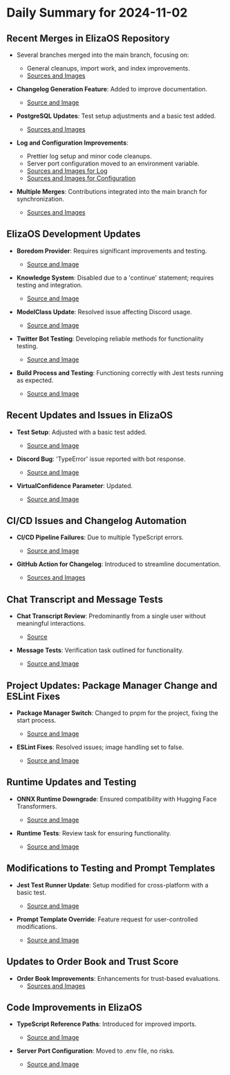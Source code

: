 # Daily Summary for 2024-11-02

## Recent Merges in ElizaOS Repository
- Several branches merged into the main branch, focusing on:
  - General cleanups, import work, and index improvements.
  - [Sources and Images](https://github.com/elizaOS/eliza/commit/262980692cd177eacc21279a1a4fd3fdbba5f7ef) 

- **Changelog Generation Feature**: Added to improve documentation.
  - [Source and Image](https://github.com/elizaOS/eliza/commit/d54813a2c63c97018aab3c4ed546a7ca1e5b43f9)

- **PostgreSQL Updates**: Test setup adjustments and a basic test added.
  - [Sources and Images](https://github.com/elizaOS/eliza/commit/bc4c482826618a7dcd2dab9b9b27b7738de69279)

- **Log and Configuration Improvements**:
  - Prettier log setup and minor code cleanups.
  - Server port configuration moved to an environment variable.
  - [Sources and Images for Log](https://github.com/elizaOS/eliza/commit/eda2b14dbab4f34d7be39d6e2916ec71172821da) 
  - [Sources and Images for Configuration](https://github.com/elizaOS/eliza/commit/40dea4f79467058665d81a0e8dd50639a6d455d5)

- **Multiple Merges**: Contributions integrated into the main branch for synchronization.
  - [Sources and Images](https://github.com/elizaOS/eliza/commit/42741dda8500203c9e803a0dee472a53d1611bac)

## ElizaOS Development Updates
- **Boredom Provider**: Requires significant improvements and testing.
  - [Source and Image](https://github.com/elizaOS/eliza/issues/165)

- **Knowledge System**: Disabled due to a 'continue' statement; requires testing and integration.
  - [Source and Image](https://github.com/elizaOS/eliza/issues/164)

- **ModelClass Update**: Resolved issue affecting Discord usage.
  - [Source and Image](https://github.com/elizaOS/eliza/pull/169)

- **Twitter Bot Testing**: Developing reliable methods for functionality testing.
  - [Source and Image](https://github.com/elizaOS/eliza/issues/171)

- **Build Process and Testing**: Functioning correctly with Jest tests running as expected.
  - [Source and Image](https://github.com/elizaOS/eliza/commit/d9aeb80105ee4d1a50197c3b68015e197e3e65f3)

## Recent Updates and Issues in ElizaOS
- **Test Setup**: Adjusted with a basic test added.
  - [Source and Image](https://github.com/elizaOS/eliza/commit/810f187784088023c597afa843210dec3bddafbe)

- **Discord Bug**: 'TypeError' issue reported with bot response.
  - [Source and Image](https://github.com/elizaOS/eliza/issues/168)

- **VirtualConfidence Parameter**: Updated.
  - [Source and Image](https://github.com/elizaOS/eliza/commit/362470ad51a96ec2599a4a5496ce2e4754809133)

## CI/CD Issues and Changelog Automation
- **CI/CD Pipeline Failures**: Due to multiple TypeScript errors.
  - [Source and Image](https://github.com/elizaOS/eliza/issues/174)

- **GitHub Action for Changelog**: Introduced to streamline documentation.
  - [Sources and Images](https://github.com/elizaOS/eliza/commit/99283c9d14cf2bb00a6196704899dbd6478be2bb)

## Chat Transcript and Message Tests
- **Chat Transcript Review**: Predominantly from a single user without meaningful interactions.
  - [Source](https://discord.com/channels/1253563208833433701/1326603270893867064)

- **Message Tests**: Verification task outlined for functionality.
  - [Source and Image](https://github.com/elizaOS/eliza/issues/190)

## Project Updates: Package Manager Change and ESLint Fixes
- **Package Manager Switch**: Changed to pnpm for the project, fixing the start process.
  - [Source and Image](https://github.com/elizaOS/eliza/commit/1c64b0ba3e07b230a19a69b6b36e11c8f5e4da3c)

- **ESLint Fixes**: Resolved issues; image handling set to false.
  - [Source and Image](https://github.com/elizaOS/eliza/commit/06edacd35c4eb0f92aafb80db11ebaa74bc894cd)

## Runtime Updates and Testing
- **ONNX Runtime Downgrade**: Ensured compatibility with Hugging Face Transformers.
  - [Source and Image](https://github.com/elizaOS/eliza/commit/b387fab4fcfc2451082e78625012b1d72c36fd07)

- **Runtime Tests**: Review task for ensuring functionality.
  - [Source and Image](https://github.com/elizaOS/eliza/issues/187)

## Modifications to Testing and Prompt Templates
- **Jest Test Runner Update**: Setup modified for cross-platform with a basic test.
  - [Source and Image](https://github.com/elizaOS/eliza/pull/172)

- **Prompt Template Override**: Feature request for user-controlled modifications.
  - [Source and Image](https://github.com/elizaOS/eliza/issues/166)

## Updates to Order Book and Trust Score
- **Order Book Improvements**: Enhancements for trust-based evaluations.
  - [Sources and Images](https://github.com/elizaOS/eliza/commit/8084bc89baf60bf8cd266ed298edb3306c567113)

## Code Improvements in ElizaOS
- **TypeScript Reference Paths**: Introduced for improved imports.
  - [Source and Image](https://github.com/elizaOS/eliza/commit/a18c192aba597d40e239c7840935d51e0af312f4)

- **Server Port Configuration**: Moved to .env file, no risks.
  - [Source and Image](https://github.com/elizaOS/eliza/pull/179)
